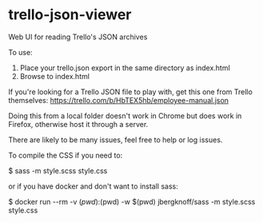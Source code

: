 # trello-json-viewer

Web UI for reading Trello's JSON archives

To use:

1. Place your trello.json export in the same directory as index.html
2. Browse to index.html

If you're looking for a Trello JSON file to play with, get this one from Trello themselves: https://trello.com/b/HbTEX5hb/employee-manual.json

Doing this from a local folder doesn't work in Chrome but does work in Firefox, otherwise host it through a server.

There are likely to be many issues, feel free to help or log issues.

To compile the CSS if you need to:

$ sass -m style.scss style.css

or if you have docker and don't want to install sass:

$ docker run --rm -v $(pwd):$(pwd) -w $(pwd) jbergknoff/sass -m style.scss style.css
